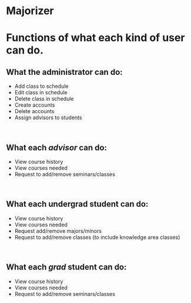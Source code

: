 # Majorizer

<h1>Functions of what each kind of user can do.</h1>

<h2>What the administrator can do:</h1>
<ul>
  <li>Add class to schedule</li>
  <li>Edit class in schedule</li>
  <li>Delete class in schedule</li>
  <li>Create accounts</li>
  <li>Delete accounts</li>
  <li>Assign advisors to students</li>
</ul>
<br>

<h2>What each <i>advisor</i> can do:</h1>
<ul>
  <li>View course history</li>
  <li>View courses needed</li>
  <li>Request to add/remove seminars/classes</li>
</ul>
<br>

<h2>What each undergrad student can do:</h1>
<ul>
  <li>View course history</li>
  <li>View courses needed</li>
  <li>Request add/remove majors/minors</li>
  <li>Request to add/remove classes (to include knowledge area classes)</li>
</ul>
<br>

<h2>What each <i>grad</i> student can do:</h1>
<ul>
  <li>View course history</li>
  <li>View courses needed</li>
  <li>Request to add/remove seminars/classes</li>
</ul>



